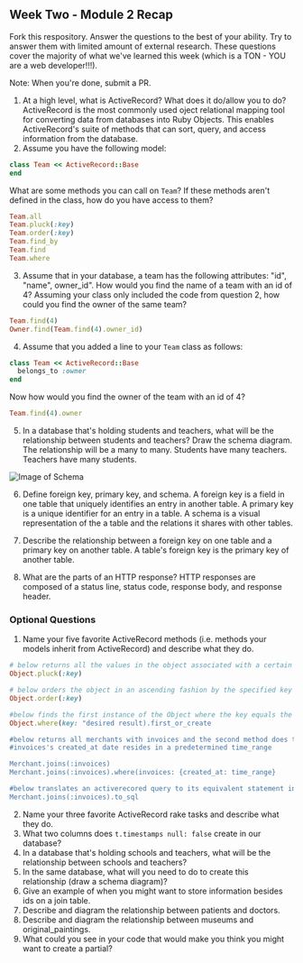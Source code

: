 ## Week Two - Module 2 Recap

Fork this respository. Answer the questions to the best of your ability. Try to answer them with limited amount of external research. These questions cover the majority of what we've learned this week (which is a TON - YOU are a web developer!!!). 

Note: When you're done, submit a PR.

1. At a high level, what is ActiveRecord? What does it do/allow you to do?
ActiveRecord is the most commonly used oject relational mapping tool for converting data from databases into Ruby Objects. This enables ActiveRecord's suite of methods that can sort, query, and access information from the database. 
2. Assume you have the following model:

```ruby
class Team << ActiveRecord::Base
end
```

What are some methods you can call on `Team`? If these methods aren't defined in the class, how do you have access to them?
```ruby
Team.all
Team.pluck(:key)
Team.order(:key)
Team.find_by
Team.find
Team.where
```

3. Assume that in your database, a team has the following attributes: "id", "name", owner_id". How would you find the name of a team with an id of 4? Assuming your class only included the code from question 2, how could you find the owner of the same team?
```ruby
Team.find(4)
Owner.find(Team.find(4).owner_id)
```


4. Assume that you added a line to your `Team` class as follows:

```ruby
class Team << ActiveRecord::Base
  belongs_to :owner
end
```

Now how would you find the owner of the team with an id of 4?
```ruby
Team.find(4).owner
```

5. In a database that's holding students and teachers, what will be the relationship between students and teachers? Draw the schema diagram. 
The relationship will be a many to many. Students have many teachers. Teachers have many students. 

![Image of Schema](http://paulzaich.com/images/blog/sql-schema-example.png)

6. Define foreign key, primary key, and schema.
A foreign key is a field in one table that uniquely identifies an entry in another table. A primary key is a unique identifier for an entry in a table. A schema is a visual representation of the a table and the relations it shares with other tables.  

7. Describe the relationship between a foreign key on one table and a primary key on another table.
A table's foreign key is the primary key of another table. 

8. What are the parts of an HTTP response?
HTTP responses are composed of a status line, status code, response body, and response header. 

### Optional Questions

1. Name your five favorite ActiveRecord methods (i.e. methods your models inherit from ActiveRecord) and describe what they do.
```ruby
# below returns all the values in the object associated with a certain key
Object.pluck(:key)

# below orders the object in an ascending fashion by the specified key
Object.order(:key)

#below finds the first instance of the Object where the key equals the desired result and if it does not exist it creates it
Object.where(key: "desired result).first_or_create

#below returns all merchants with invoices and the second method does the same where the 
#invoices's created_at date resides in a predetermined time_range

Merchant.joins(:invoices)
Merchant.joins(:invoices).where(invoices: {created_at: time_range}

#below translates an activerecored query to its equivalent statement in SQL
Merchant.joins(:invoices).to_sql

````
2. Name your three favorite ActiveRecord rake tasks and describe what they do.
3. What two columns does `t.timestamps null: false` create in our database?
4. In a database that's holding schools and teachers, what will be the relationship between schools and teachers?
5. In the same database, what will you need to do to create this relationship (draw a schema diagram)?
6. Give an example of when you might want to store information besides ids on a join table.
7. Describe and diagram the relationship between patients and doctors.
8. Describe and diagram the relationship between museums and original_paintings.
9. What could you see in your code that would make you think you might want to create a partial?
